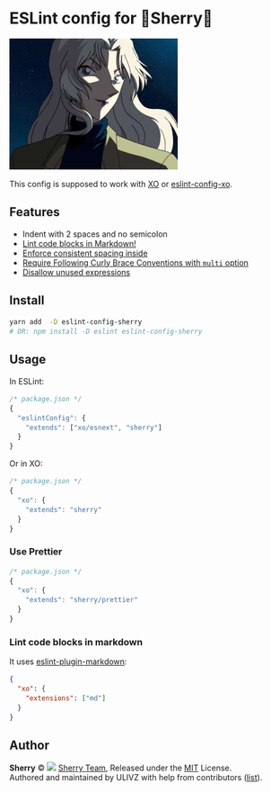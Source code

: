 # ESLint config for 🍷Sherry🍷

<img src="./media/vermouth.jpeg" alt="sherry" width="300">

This config is supposed to work with [XO](https://github.com/sindresorhus/xo) or [eslint-config-xo](https://github.com/sindresorhus/eslint-config-xo).

## Features

- Indent with 2 spaces and no semicolon
- [Lint code blocks in Markdown!](#lint-code-blocks-in-markdown)
- [Enforce consistent spacing inside](https://eslint.org/docs/rules/object-curly-spacing)
- [Require Following Curly Brace Conventions with `multi` option](https://eslint.org/docs/rules/curly#multi)
- [Disallow unused expressions](https://eslint.org/docs/rules/no-unused-expressions)

## Install

```bash
yarn add  -D eslint-config-sherry
# OR: npm install -D eslint eslint-config-sherry
```

## Usage

In ESLint:

```js
/* package.json */
{
  "eslintConfig": {
    "extends": ["xo/esnext", "sherry"]
  }
}
```

Or in XO:

```js
/* package.json */
{
  "xo": {
    "extends": "sherry"
  }
}
```

### Use Prettier

```js
/* package.json */
{
  "xo": {
    "extends": "sherry/prettier"
  }
}
```

### Lint code blocks in markdown

It uses [eslint-plugin-markdown](https://github.com/eslint/eslint-plugin-markdown):

```json
{
  "xo": {
    "extensions": ["md"]
  }
}
```

## Author

**Sherry** © <img src="https://avatars2.githubusercontent.com/u/45230194?s=14"> [Sherry Team](https://github.com/sherry), Released under the [MIT](./LICENSE) License.<br>
Authored and maintained by ULIVZ with help from contributors ([list](https://github.com/sherry/eslint-config-sherry/contributors)).
